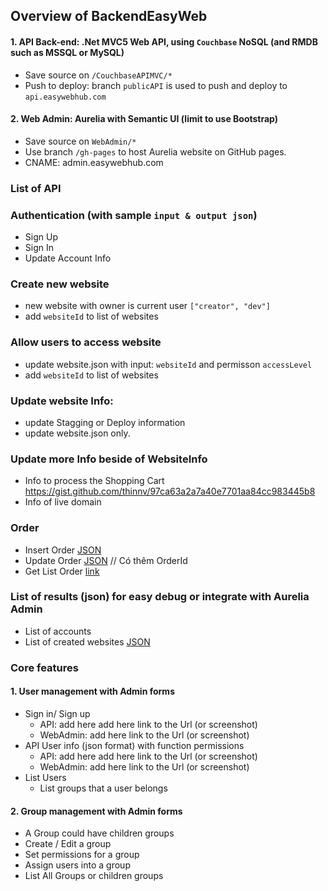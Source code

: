 
## Overview of BackendEasyWeb
#### 1. API Back-end: .Net MVC5 Web API,  using ```Couchbase``` NoSQL (and RMDB such as MSSQL or MySQL)
   + Save source on ```/CouchbaseAPIMVC/*```
   + Push to deploy: branch ```publicAPI``` is used to push and deploy to ```api.easywebhub.com``` 
 
#### 2. Web Admin:  Aurelia with Semantic UI (limit to use Bootstrap)
   + Save source on ```WebAdmin/*```
   + Use branch `/gh-pages` to host Aurelia website on GitHub pages.
   + CNAME:  admin.easywebhub.com
 
### List of API 
### Authentication (with sample  ```input & output json```)
  + Sign Up  
  + Sign In 
  + Update Account Info

###  Create new website
  + new website with owner is current user ```["creator", "dev"]```
  + add ```websiteId``` to list of websites

### Allow users to access website
  + update website.json with input:  ```websiteId``` and  permisson ```accessLevel```
  + add ```websiteId``` to list of websites

### Update website Info:
  + update Stagging or Deploy information
  + update website.json  only.
  
### Update more Info beside of WebsiteInfo
  + Info to process the Shopping Cart https://gist.github.com/thinnv/97ca63a2a7a40e7701aa84cc983445b8
  + Info of live domain
  
### Order
  + Insert Order [JSON](https://gist.github.com/thinnv/584eacc7db1e8956dd2021b6ed5996d7)
  + Update Order [JSON](https://gist.github.com/thinnv/df86acfcd7a19e13072b4de29181a242) // Có thêm OrderId
  + Get List Order [link]( http://api.easywebhub.com//api-order/GetListOrder?siteId=mtfashion)

### List of results (json) for easy debug or integrate with Aurelia Admin
  + List of accounts
  + List of created websites  [JSON](https://gist.github.com/thinnv/47d4d486aa642c976c2f3f28c9b9d649)

### Core features
#### 1. User management  with Admin forms
  + Sign in/ Sign up 
    + API: add here  add here link to the Url (or screenshot) 
    + WebAdmin: add here link to the Url (or screenshot)
  + API User info (json format) with function permissions 
    + API: add here  add here link to the Url (or screenshot) 
    + WebAdmin: add here link to the Url (or screenshot)
  + List Users 
    + List groups that a user belongs
 
#### 2. Group management with Admin forms
   + A Group could have children groups
   + Create / Edit a group 
   + Set permissions for a group
   + Assign users into a group
   + List All Groups or children groups 

 
